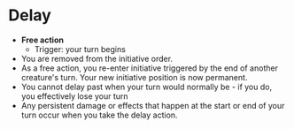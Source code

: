 # Delay
* **Free action**
	* Trigger: your turn begins
* You are removed from the initiative order.
* As a free action, you re-enter initiative triggered by the end of another creature's turn. Your new initiative position is now permanent.
* You cannot delay past when your turn would normally be - if you do, you effectively lose your turn
* Any persistent damage or effects that happen at the start or end of your turn occur when you take the delay action.